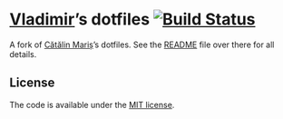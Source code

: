 # [Vladimir](http://vl-dz.net)’s dotfiles [![Build Status](https://travis-ci.org/wxd/dotfiles.svg?branch=master)](https://travis-ci.org/wxd/dotfiles)

A fork of [Cătălin Mariș](https://github.com/alrra)’s dotfiles.
See the [README](https://github.com/alrra/dotfiles/blob/master/README.md) file over there for all details.

## License

The code is available under the [MIT license](LICENSE.txt).
